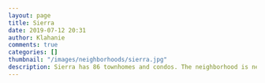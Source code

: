 ```yaml
---
layout: page
title: Sierra
date: 2019-07-12 20:31
author: Klahanie
comments: true
categories: []
thumbnail: "/images/neighborhoods/sierra.jpg"
description: Sierra has 86 townhomes and condos. The neighborhood is near Mountainview Park, which contains a pool, play structure, basketball court, pickleball court, two tennis courts, a Park and Ride, and access to the Klahanie Powerline Trail. Sierra is also close to Klahanie's shopping center and commercial area.
---
```

<object type="image/svg+xml" data="{{site.url}}/images/neighborhoods/sierra.svg" class="img-fluid"/>
